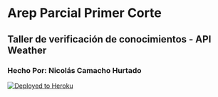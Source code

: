 # Arep Parcial Primer Corte
## Taller de verificación de conocimientos - API Weather
### Hecho Por: Nicolás Camacho Hurtado


[![Deployed to Heroku](https://www.herokucdn.com/deploy/button.png)](https://pure-crag-78401.herokuapp.com/clima)


